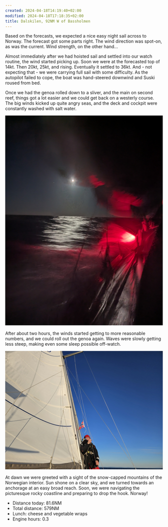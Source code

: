 ```yaml
---
created: 2024-04-18T14:19:40+02:00
modified: 2024-04-18T17:18:35+02:00
title: Dalskilen, 92NM W of Bassholmen
---
```


Based on the forecasts, we expected a nice easy night sail across to Norway. The forecast got some parts right. The wind direction was spot-on, as was the current. Wind strength, on the other hand...

Almost immediately after we had hoisted sail and settled into our watch routine, the wind started picking up. Soon we were at the forecasted top of 14kt. Then 20kt, 25kt, and rising. Eventually it settled to 36kt. And - not expecting that - we were carrying full sail with some difficulty. As the autopilot failed to cope, the boat was hand-steered downwind and Suski roused from bed.

Once we had the genoa rolled down to a sliver, and the main on second reef, things got a lot easier and we could get back on a westerly course. The big winds kicked up quite angry seas, and the deck and cockpit were constantly washed with salt water.

![Image](../2024/2a7b09199e1cf13779186b3624b7cf9c.jpg)

After about two hours, the winds started getting to more reasonable numbers, and we could roll out the genoa again. Waves were slowly getting less steep, making even some sleep possible off-watch.

![Image](../2024/519554ea0060d537ac927e221840f1e9.jpg)

At dawn we were greeted with a sight of the snow-capped mountains of the Norwegian interior. Sun shone on a clear sky, and we turned towards an anchorage at an easy broad reach. Soon, we were navigating the picturesque rocky coastline and preparing to drop the hook. Norway!

* Distance today: 81.6NM
* Total distance: 579NM
* Lunch: cheese and vegetable wraps
* Engine hours: 0.3
